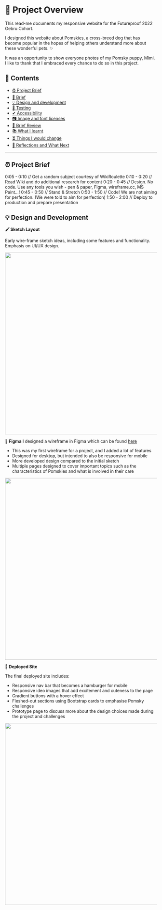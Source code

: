 # 🦊 Project Overview
 This read-me documents my responsive website for the Futureproof 2022 Gebru Cohort. 

 I designed this website about Pomskies, a cross-breed dog that has become popular in the hopes of helping others understand more about these wonderful pets. ✨

 It was an opportunity to show everyone photos of my Pomsky puppy, Mimi. I like to thank that I embraced every chance to do so in this project.

 ## 📔 Contents
 - [⌚ Project Brief](#-project-timeline)
 - [📃 Brief](#-brief)
 - [💡 Design  and development](#-design-and-development)
 - [🦺 Testing](#-testing)
 - [✔ Accessibility](#-accessibility)
 - [📷 Image and font licenses](#-image-and-font-licenses)
 - [🔎 Brief Review](#-brief-review)
 - [📚 What I learnt](#-what-i-learnt)
 - [⏳ Things I would change](#-things-i-would-change)
 - [🚙 Reflections and What Next](#-reflections-and-what-next)

 ---

## ⏰ Project Brief
0:05 - 0:10 // Get a random subject courtesy of WikiRoulette
0:10 - 0:20 // Read Wiki and do additional research for content
0:20 - 0:45 // Design. No code. Use any tools you wish - pen & paper, Figma, wireframe.cc, MS Paint...!
0:45 - 0:50 // Stand & Stretch
0:50 - 1:50 // Code! We are not aiming for perfection. (We were told to aim for perfection)
1:50 - 2:00 // Deploy to production and prepare presentation

## 💡 Design and Development

**🖌 Sketch Layout**

Early wire-frame sketch ideas, including some features and functionality. Emphasis on UI/UX design.

<img src="images/sketch.jpg" width="600px">

**🎨 Figma**
I designed a wireframe in Figma which can be found [here](https://www.figma.com/file/v39g8BoMKcmQ2fb5jAy84d/Pomsky?node-id=0%3A1)
- This was my first wireframe for a project, and I added a lot of features
- Designed for desktop, but intended to also be responsive for mobile
- More developed design compared to the initial sketch
- Multiple pages designed to cover important topics such as the characteristics of Pomskies and what is involved in their care

<img src="images/figma.jpg" width="600px">

**🎉 Deployed Site**

The final deployed site includes:
- Responsive nav bar that becomes a hamburger for mobile
- Responsive ideo images that add excitement and cuteness to the page
- Gradient buttons with a hover effect
- Fleshed-out sections using Bootstrap cards to emphasise Pomsky challenges
- Prototype page to discuss more about the design choices made during the project and challenges

<img src="" width="600px">




